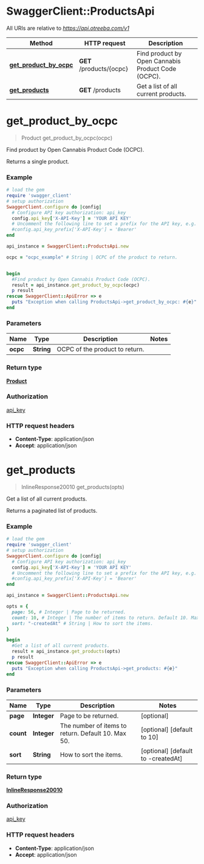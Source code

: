 # SwaggerClient::ProductsApi

All URIs are relative to *https://api.otreeba.com/v1*

Method | HTTP request | Description
------------- | ------------- | -------------
[**get_product_by_ocpc**](ProductsApi.md#get_product_by_ocpc) | **GET** /products/{ocpc} | Find product by Open Cannabis Product Code (OCPC).
[**get_products**](ProductsApi.md#get_products) | **GET** /products | Get a list of all current products.


# **get_product_by_ocpc**
> Product get_product_by_ocpc(ocpc)

Find product by Open Cannabis Product Code (OCPC).

Returns a single product.

### Example
```ruby
# load the gem
require 'swagger_client'
# setup authorization
SwaggerClient.configure do |config|
  # Configure API key authorization: api_key
  config.api_key['X-API-Key'] = 'YOUR API KEY'
  # Uncomment the following line to set a prefix for the API key, e.g. 'Bearer' (defaults to nil)
  #config.api_key_prefix['X-API-Key'] = 'Bearer'
end

api_instance = SwaggerClient::ProductsApi.new

ocpc = "ocpc_example" # String | OCPC of the product to return.


begin
  #Find product by Open Cannabis Product Code (OCPC).
  result = api_instance.get_product_by_ocpc(ocpc)
  p result
rescue SwaggerClient::ApiError => e
  puts "Exception when calling ProductsApi->get_product_by_ocpc: #{e}"
end
```

### Parameters

Name | Type | Description  | Notes
------------- | ------------- | ------------- | -------------
 **ocpc** | **String**| OCPC of the product to return. | 

### Return type

[**Product**](Product.md)

### Authorization

[api_key](../README.md#api_key)

### HTTP request headers

 - **Content-Type**: application/json
 - **Accept**: application/json



# **get_products**
> InlineResponse20010 get_products(opts)

Get a list of all current products.

Returns a paginated list of products.

### Example
```ruby
# load the gem
require 'swagger_client'
# setup authorization
SwaggerClient.configure do |config|
  # Configure API key authorization: api_key
  config.api_key['X-API-Key'] = 'YOUR API KEY'
  # Uncomment the following line to set a prefix for the API key, e.g. 'Bearer' (defaults to nil)
  #config.api_key_prefix['X-API-Key'] = 'Bearer'
end

api_instance = SwaggerClient::ProductsApi.new

opts = { 
  page: 56, # Integer | Page to be returned.
  count: 10, # Integer | The number of items to return. Default 10. Max 50.
  sort: "-createdAt" # String | How to sort the items.
}

begin
  #Get a list of all current products.
  result = api_instance.get_products(opts)
  p result
rescue SwaggerClient::ApiError => e
  puts "Exception when calling ProductsApi->get_products: #{e}"
end
```

### Parameters

Name | Type | Description  | Notes
------------- | ------------- | ------------- | -------------
 **page** | **Integer**| Page to be returned. | [optional] 
 **count** | **Integer**| The number of items to return. Default 10. Max 50. | [optional] [default to 10]
 **sort** | **String**| How to sort the items. | [optional] [default to -createdAt]

### Return type

[**InlineResponse20010**](InlineResponse20010.md)

### Authorization

[api_key](../README.md#api_key)

### HTTP request headers

 - **Content-Type**: application/json
 - **Accept**: application/json



